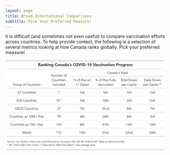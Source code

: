 ```yaml
---
layout: page
title: Broad International Comparisons
subtitle: Pick Your Preferred Measure!
---
```


It is difficult (and sometimes not even useful) to compare vaccination efforts across countries. To help provide context, the following is a selection of several metrics looking at how Canada ranks globally. Pick your preferred measure!

![](Plots/Table.png)
